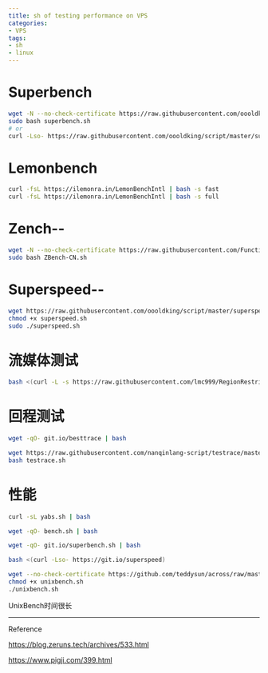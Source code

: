 ```yaml
---
title: sh of testing performance on VPS
categories: 
- VPS
tags: 
- sh
- linux
---
```


# Superbench

```sh
wget -N --no-check-certificate https://raw.githubusercontent.com/oooldking/script/master/superbench.sh
sudo bash superbench.sh
# or
curl -Lso- https://raw.githubusercontent.com/oooldking/script/master/superbench.sh | bash
```

# Lemonbench

```sh
curl -fsL https://ilemonra.in/LemonBenchIntl | bash -s fast
curl -fsL https://ilemonra.in/LemonBenchIntl | bash -s full
```

# Zench--

```sh
wget -N --no-check-certificate https://raw.githubusercontent.com/FunctionClub/ZBench/master/ZBench-CN.sh
sudo bash ZBench-CN.sh
```

# Superspeed--

```sh
wget https://raw.githubusercontent.com/oooldking/script/master/superspeed.sh
chmod +x superspeed.sh
sudo ./superspeed.sh
```

# 流媒体测试

```sh
bash <(curl -L -s https://raw.githubusercontent.com/lmc999/RegionRestrictionCheck/main/check.sh)
```

# 回程测试

```sh
wget -qO- git.io/besttrace | bash
```

```sh
wget https://raw.githubusercontent.com/nanqinlang-script/testrace/master/testrace.sh
bash testrace.sh
```

# 性能

```sh
curl -sL yabs.sh | bash
```

```sh
wget -qO- bench.sh | bash

wget -qO- git.io/superbench.sh | bash

bash <(curl -Lso- https://git.io/superspeed)
```

```sh
wget --no-check-certificate https://github.com/teddysun/across/raw/master/unixbench.sh
chmod +x unixbench.sh
./unixbench.sh
```

UnixBench时间很长





----

Reference

https://blog.zeruns.tech/archives/533.html

https://www.pigji.com/399.html